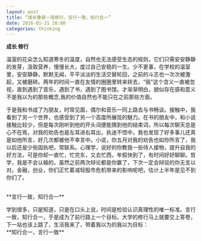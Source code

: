 ```yaml
---
layout: post
title: “成长像是一场修行，言行一致，知行合一”
date: 2016-01-31 20:00
categories: thinking
---
```

**成长  修行**
<p>   温室的花朵怎么知道寒冬的温度，自然也无法感受生态的规则，它们只需安安静静的发芽，汲取营养，慢慢长大，度过自己安稳的一生。少不更事，在学校的温室里，安安静静，默默无闻，平平淡淡的生活交替轮回，之前的斗志也一次次被激起，又被磨碎。两年的时间一直在友情的圈圈里转来转去，“我”这个含义一直被忽视，直到遇到了音乐，遇到了书，遇到了图书馆。才渐渐明白，貌似存在感和意义不是我以为的那些概念,我的价值自然也不能只在之前那些方面。</p>
<P>  于是我和书成了为朋友，时常见面，偶尔和音乐一同上路去与书畅谈。接触中，我看到了另一个世界，也感受到了另一个高度所展现的魅力。在书的朋友中，和小说接触比较少，但是每次刚听到他的开头词便能猜到他的结束词，所以每次聊天总是心不在焉，对我的劝告也是左耳进右耳出，执迷不悟中，我也发现了好多事儿还真是如他所言，好几次都被他不幸言中。小说，你五月对我的劝告也如你所言了，我以后还是少些固执吧，常联系。心理学，说好的你教我一些待人接物，提升自我的好方法，可是你却一直忙，忙完东，又去忙西，年假快到了，有时间好好聊聊。哲学，我是不会认输的，虽然之前两次辩论都是你赢了，下次一定会辩驳的你无言以对。金融，创业，你们正忙着减轻股市危机带来的影响呢吧，估计上半年是见不到你们了。</p>
<br/>
**言行一致，知行合一**
<p> 学到很多，只是知道，只是在口头上说，时间是检验认识真理性的唯一标准。言行一致，知行合一，于是成为了前行路上一个目标。大学的修行马上就要交上答卷，下一站也该上路了，生活我来了，带着我以为的我以为目标：<br/>
	**知行合一，言行一致**</p>
